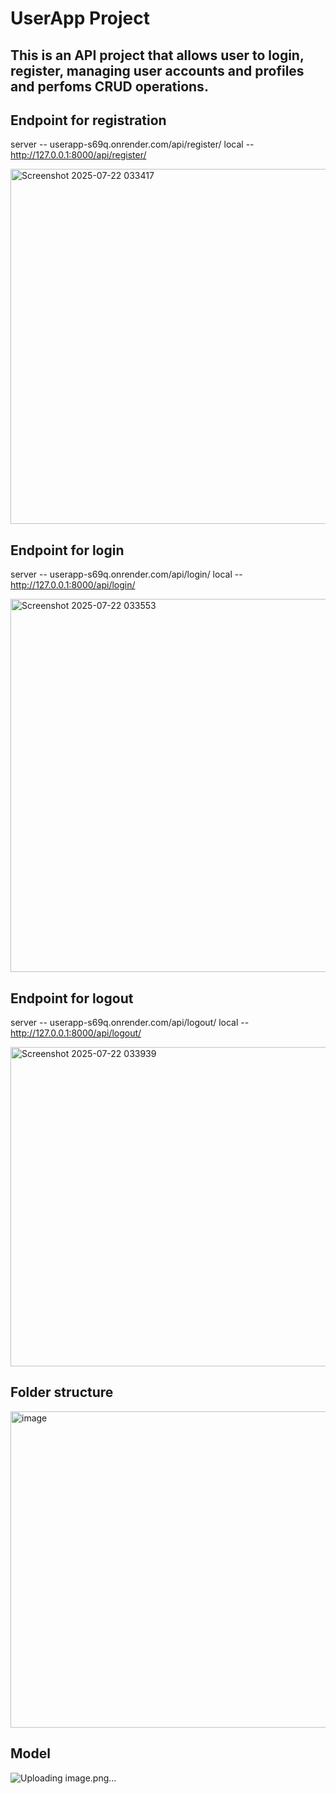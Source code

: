 # UserApp Project
## This is an API project that allows user to login, register, managing user accounts and profiles and perfoms CRUD operations.


## Endpoint for registration
server -- userapp-s69q.onrender.com/api/register/
local -- http://127.0.0.1:8000/api/register/

<img width="1275" height="568" alt="Screenshot 2025-07-22 033417" src="https://github.com/user-attachments/assets/e0e6c476-4d22-40c4-bfaf-08bac421f1db" />


## Endpoint for login
server -- userapp-s69q.onrender.com/api/login/
local -- http://127.0.0.1:8000/api/login/

<img width="1278" height="597" alt="Screenshot 2025-07-22 033553" src="https://github.com/user-attachments/assets/1c25dd07-0872-4900-90ed-0a67267c536f" />


## Endpoint for logout
server -- userapp-s69q.onrender.com/api/logout/
local -- http://127.0.0.1:8000/api/logout/

<img width="1276" height="511" alt="Screenshot 2025-07-22 033939" src="https://github.com/user-attachments/assets/8f8dafc6-2d9a-47e0-b217-d110bc76a295" />


## Folder structure
<img width="1084" height="506" alt="image" src="https://github.com/user-attachments/assets/aeb90773-dcb6-4592-b36c-cdc743821d73" />

## Model
![Uploading image.png…]()
